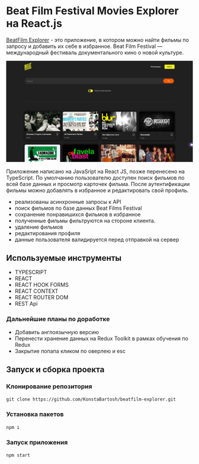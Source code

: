 # Beat Film Festival Movies Explorer на React.js

[BeatFilm Explorer](https://konstabartosh.github.io/movies-explorer-frontend/) - это приложение, в котором можно найти фильмы по запросу и добавить их себе в избранное. Beat Film Festival — международный фестиваль документального кино о новой культуре.

![BeatFilm Explorer](./public/images/thumbnail.png)

Приложение написано на JavaSript на React JS, позже перенесено на TypeScript.
По умолчанию пользователю доступен поиск фильмов по всей базе данных и просмотр карточек фильма. После аутентификации фильмы можно добавлять в избранное и редактировать свой профиль.

- реализованы асинхронные запросы к API
- поиск фильмов по базе данных Beat Films Festival
- сохранение понравишихся фильмов в избранное
- полученные фильмы фильтруются на стороне клиента.
- удаление фильмов
- редактирования профиля
- данные пользователя валидируется перед отправкой на сервер

## Используемые инструменты

- TYPESCRIPT
- REACT
- REACT HOOK FORMS
- REACT CONTEXT
- REACT ROUTER DOM
- REST Api

### Дальнейшие планы по доработке

- Добавить англоязычную версию
- Перенести хранение данных на Redux Toolkit в рамках обучения по Redux
- Закрытие попапа кликом по оверлею и esc

## Запуск и сборка проекта

### Клонирование репозитория

```shell
git clone https://github.com/KonstaBartosh/beatfilm-explorer.git
```

### Установка пакетов

```shell
npm i
```

### Запуск приложения

```shell
npm start
```